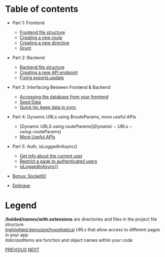 # Table of contents
- Part 1: Frontend
  - [Frontend file structure](Frontend-file-structure)
  - [Creating a new route](Creating-a-new-route)
  - [Creating a new directive](Creating-a-new-directive)
  - [Grunt](Grunt)

- Part 2: Backend
  - [Backend file structure](Backend-file-structure)
  - [Creating a new API endpoint](Creating-a-new-API-endpoint)
  - [Fixing exports.update](Fixing-exports.update)

- Part 3: Interfacing Between Frontend & Backend
  - [Accessing the database from your frontend](Accessing-the-database-from-your-frontend)
  - [Seed Data](Seed-data)
  - [Quick tip: keep data in sync](Quick-tip-keep-data-in-sync)

- Part 4: Dynamic URLs using $routeParams, more useful APIs
  - [Dynamic URLS using $routeParams](Dynamic-URLs-using-$routeParams)
  - [More Useful APIs](More-useful-APIs)

- Part 5: Auth, isLoggedInAsync()
  - [Get info about the current user](Get-info-about-the-current-user)
  - [Restrict a page to authenticated users](Restrict-a-page-to-authenticated-users)
  - [isLoggedInAsync()](isLoggedInAsync())

- [Bonus: SocketIO](Bonus-SocketIO)
- [Epilogue](Epilogue)

# Legend
**/bolded/names/with.extensions** are directories and files in the project file structure<br>[highlighted.items/are/hypothetical](#) URLs that allow access to different pages in your app<br>_italicizedItems_ are function and object names within your code

[PREVIOUS](Intro-to-Yeoman-Angular-Fullstack-Back-End-Projects) [NEXT](Frontend-file-structure)
